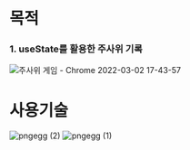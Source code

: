 # 목적
### 1. useState를 활용한 주사위 기록
![주사위 게임 - Chrome 2022-03-02 17-43-57](https://user-images.githubusercontent.com/86408147/156326959-c61a8128-6e62-4617-a230-f172cdb4130b.gif)
# 사용기술
![pngegg (2)](https://user-images.githubusercontent.com/86408147/156324702-97f73274-0a8e-43da-80d1-54d825cc1d50.png)
![pngegg (1)](https://user-images.githubusercontent.com/86408147/156324625-7bb8ca6d-ab88-4873-9471-81105eb88ef4.png)
